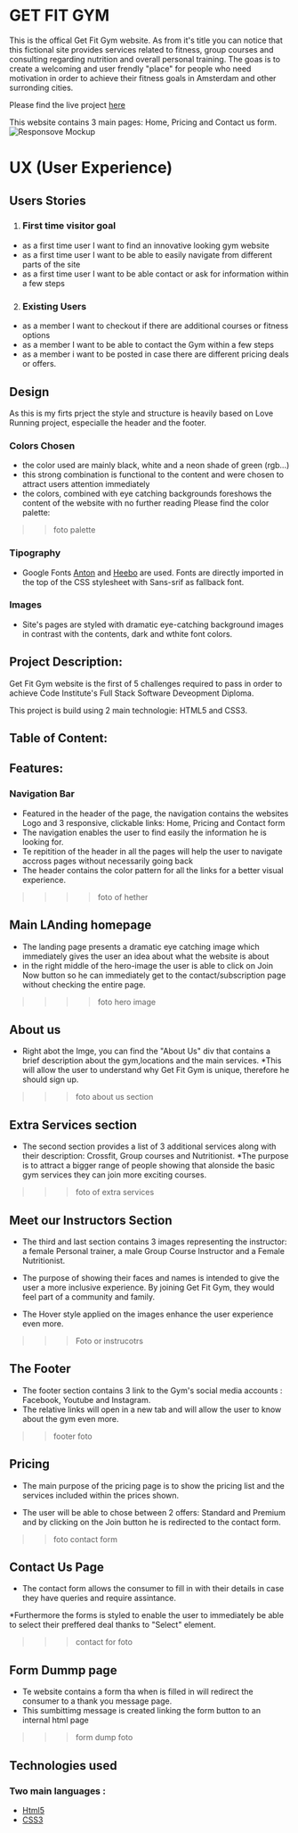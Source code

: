 # GET FIT GYM

This is the offical Get Fit Gym website. As from it's title you can notice that this fictional site provides services related to fitness, group courses and consulting regarding nutrition and overall personal training. 
The goas is to create a welcoming and user frendly "place" for people who need motivation in order to achieve their fitness goals in Amsterdam and other surronding cities.

Please find the live project [here](https://ui.dev/amiresponsive?url=https://aimansae.github.io/p1-getfit-gym/)

This website contains 3 main pages: Home, Pricing and Contact us form. <br>
![Responsove Mockup](/workspace/p1-getfit-gym/assets/images/ami-responsive-get-fyt-jym.png)

# UX (User Experience)
## Users Stories
1. ### First time visitor goal

 * as a first time user I want to find an innovative looking gym website
 * as a first time user I want to be able to easily navigate from different parts of the site
 * as a first time user I want to be able contact or ask for information within a few steps

 2. ### Existing Users

 * as a member I want to checkout if there are additional courses or fitness options
 * as a member I want to be able to contact the Gym within a few steps
 * as a member i want to be posted in case there are different pricing deals or offers.

 ## Design
 As this is my firts prject the style and structure is heavily based on Love Running project, especialle the header and the footer.

 ### Colors Chosen

 * the color used are mainly black, white and a neon shade of green (rgb...)
 * this strong combination is functional to the content and were chosen to attract users attention immediately
 * the colors, combined  with eye catching backgrounds foreshows the content of the website with no further reading
 Please find the color palette: 
 >>foto palette

 ### Tipography

 * Google Fonts [Anton](https://fonts.google.com/specimen/Anton) and [Heebo](https://fonts.google.com/specimen/Heebo) are used. Fonts are directly imported in the top of the CSS stylesheet with Sans-srif as fallback font.
 ### Images
 * Site's pages are styled with dramatic eye-catching background images in contrast with the contents, dark and wthite font colors.

## Project Description:

Get Fit Gym website is the first of 5 challenges required to pass in order to achieve Code Institute's Full Stack Software Deveopment Diploma.

This project is build using 2 main technologie: HTML5 and CSS3.

## Table of Content:
## Features:

### Navigation Bar

* Featured in the header of the page, the navigation contains the websites Logo and 3 responsive, clickable links: Home, Pricing and Contact form
* The navigation enables the user to find easily the information  he is looking for.
* Te repitition of the header in all the pages will help the user to navigate accross pages without necessarily going back
* The header contains the color pattern for all the links for a better visual experience.

>>>>foto of hether

## Main LAnding homepage
* The landing page presents a dramatic eye catching image which immediately gives the user an idea about what the website is about
* in the right middle of the hero-image the user is able to click on Join Now button so he can immediately get to the contact/subscription page without checking the entire page.
>>>>foto hero image

## About us 
* Right abot the Imge, you can find the "About Us" div that contains a brief description about the gym,locations and the main services.
*This will allow the user to understand why Get Fit Gym is unique, therefore he should sign up.
>>> foto about us section

## Extra Services section
* The second section provides a list of 3 additional services along with their description: Crossfit, Group courses and Nutritionist.
*The purpose is to attract a bigger range of people showing  that alonside the basic gym services they can join more exciting courses.
>>>foto of extra services

## Meet our Instructors Section
* The third and last section contains 3 images representing the instructor: a female Personal trainer, a male Group Course Instructor and a Female Nutritionist.

* The purpose of showing their faces and names is intended to give the user a more inclusive experience. By joining Get Fit Gym, they would feel part of a community and family. 

* The Hover style applied on the images enhance the user experience even more.

>>> Foto or instrucotrs

## The Footer

* The footer section contains 3 link to the Gym's social media accounts : Facebook, Youtube and Instagram.
* The relative links will open in a new tab and will allow the user to know about the gym even more.

>> footer foto

## Pricing

* The main purpose of the pricing page is to show the pricing list and the services included within the prices shown.

* The user will be able to chose between 2 offers: Standard and Premium and by clicking on the Join button he is redirected to the contact form.

>> foto contact form

## Contact Us Page

* The contact form allows the consumer to fill in with their details in case they have queries and require assintance.

*Furthermore the forms is styled to enable the user to immediately be able to select their preffered deal thanks to "Select" element.
>>> contact for foto

## Form Dummp page

* Te website contains a form tha when is filled in will redirect the consumer to a thank you message page.
* This sumbittimg message is created linking the form button to an internal html page
>>> form dump foto

## Technologies used
### Two main languages : 

- [Html5](https://en.wikipedia.org/wiki/HTML5) 
- [CSS3](https://en.wikipedia.org/wiki/CSS3)